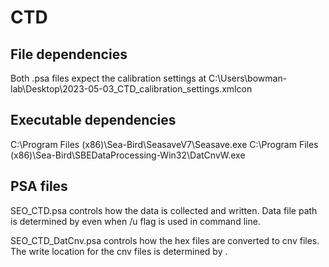 # CTD
## File dependencies
Both .psa files expect the calibration settings at C:\Users\bowman-lab\Desktop\2023-05-03_CTD_calibration_settings.xmlcon

## Executable dependencies
C:\Program Files (x86)\Sea-Bird\SeasaveV7\Seasave.exe
C:\Program Files (x86)\Sea-Bird\SBEDataProcessing-Win32\DatCnvW.exe

## PSA files
SEO_CTD.psa controls how the data is collected and written. Data file path is determined by <DataFilePath> even when /u flag is used in command line.

SEO_CTD_DatCnv.psa controls how the hex files are converted to cnv files. The write location for the cnv files is determined by <OutputDir>.
